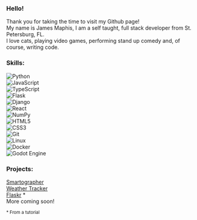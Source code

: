 ### Hello!

Thank you for taking the time to visit my Github page! <br>
My name is James Maphis, I am a self taught, full stack developer from St. Petersburg, FL. <br>
I love cats, playing video games, performing stand up comedy and, of course, writing code.

### Skills:
![Python](https://img.shields.io/static/v1?message=Python&logo=python&labelColor=5c5c5c&color=informational&logoColor=3776AB&label=%20&style=plastic)<br>
![JavaScript](https://img.shields.io/static/v1?message=JavaScript&logo=javascript&labelColor=5c5c5c&color=informational&logoColor=F7DF1E&label=%20&style=plastic)<br>
![TypeScript](https://img.shields.io/static/v1?message=TypeScript&logo=typescript&labelColor=5c5c5c&color=informational&logoColor=3178C6&label=%20&style=plastic)<br>
![Flask](https://img.shields.io/static/v1?message=Flask&logo=flask&labelColor=5c5c5c&color=informational&logoColor=white&label=%20&style=plastic)<br>
![Django](https://img.shields.io/static/v1?message=Django&logo=django&labelColor=5c5c5c&color=informational&logoColor=092E20&label=%20&style=plastic)<br>
![React](https://img.shields.io/static/v1?message=React&logo=react&labelColor=5c5c5c&color=informational&logoColor=61DAFB&label=%20&style=plastic)<br>
![NumPy](https://img.shields.io/static/v1?message=NumPy&logo=numpy&labelColor=5c5c5c&color=informational&logoColor=013243&label=%20&style=plastic)<br>
![HTML5](https://img.shields.io/static/v1?message=HTML5&logo=html5&labelColor=5c5c5c&color=informational&logoColor=E34F26&label=%20&style=plastic)<br>
![CSS3](https://img.shields.io/static/v1?message=CSS3&logo=css3&labelColor=5c5c5c&color=informational&logoColor=1572B6&label=%20&style=plastic)<br>
![Git](https://img.shields.io/static/v1?message=Git&logo=git&labelColor=5c5c5c&color=informational&logoColor=F05032&label=%20&style=plastic)<br>
![Linux](https://img.shields.io/static/v1?message=Linux&logo=linux&labelColor=5c5c5c&color=informational&logoColor=FCC624&label=%20&style=plastic)<br>
![Docker](https://img.shields.io/static/v1?message=Docker&logo=docker&labelColor=5c5c5c&color=informational&logoColor=2496ED&label=%20&style=plastic)<br>
![Godot Engine](https://img.shields.io/static/v1?message=Godot%20Engine&logo=godotengine&labelColor=5c5c5c&color=informational&logoColor=478CBF&label=%20&style=plastic)<br>

### Projects:
[Smartographer](http://smartographer.fly.dev)<br>
[Weather Tracker](https://maphis-weather.netlify.app)<br>
[Flaskr](http://flaskr.fly.dev) *<br>
More coming soon!<br>

<sup>\* From a tutorial</sup>
